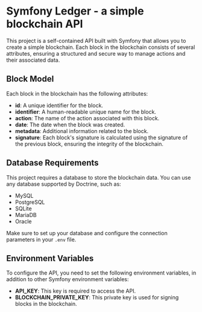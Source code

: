 # Symfony Ledger - a simple blockchain API

This project is a self-contained API built with Symfony that allows you to create a simple blockchain. Each block in the blockchain consists of several attributes, ensuring a structured and secure way to manage actions and their associated data.

## Block Model

Each block in the blockchain has the following attributes:

- **id**: A unique identifier for the block.
- **identifier**: A human-readable unique name for the block.
- **action**: The name of the action associated with this block.
- **date**: The date when the block was created.
- **metadata**: Additional information related to the block.
- **signature**: Each block's signature is calculated using the signature of the previous block, ensuring the integrity of the blockchain.

## Database Requirements

This project requires a database to store the blockchain data. You can use any database supported by Doctrine, such as:

- MySQL
- PostgreSQL
- SQLite
- MariaDB
- Oracle

Make sure to set up your database and configure the connection parameters in your `.env` file.

## Environment Variables

To configure the API, you need to set the following environment variables, in addition to other Symfony environment variables:

- **API_KEY**: This key is required to access the API.
- **BLOCKCHAIN_PRIVATE_KEY**: This private key is used for signing blocks in the blockchain.